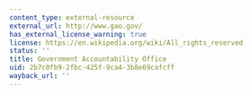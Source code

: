 ```yaml
---
content_type: external-resource
external_url: http://www.gao.gov/
has_external_license_warning: true
license: https://en.wikipedia.org/wiki/All_rights_reserved
status: ''
title: Government Accountability Office
uid: 2b7c0fb9-2fbc-425f-9ca4-3b8e69cafcff
wayback_url: ''
---
```

